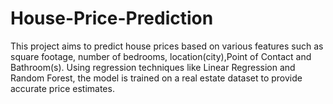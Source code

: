 # House-Price-Prediction
This project aims to predict house prices based on various features such as square footage, number of bedrooms, location(city),Point of Contact and Bathroom(s). Using regression techniques like Linear Regression and Random Forest, the model is trained on a real estate dataset to provide accurate price estimates. 
